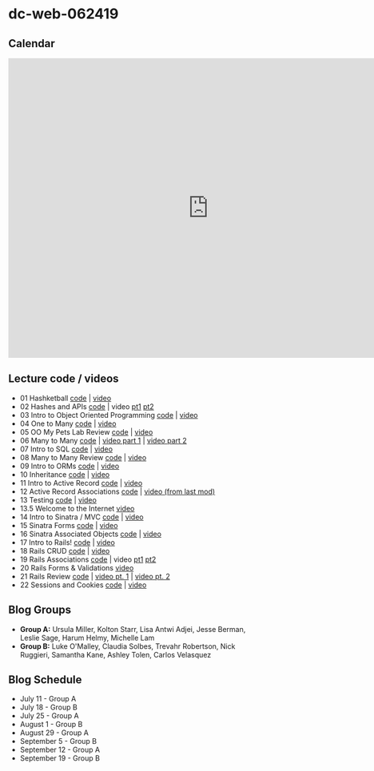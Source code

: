 # dc-web-062419

## Calendar

<iframe src="https://calendar.google.com/calendar/b/1/embed?height=600&amp;wkst=1&amp;bgcolor=%23ffffff&amp;ctz=America%2FNew_York&amp;src=ZmxhdGlyb25zY2hvb2wuY29tX2FjZDlram5kc2d2NGw1dnM5NGw1b3BmZGRvQGdyb3VwLmNhbGVuZGFyLmdvb2dsZS5jb20&amp;src=ZmxhdGlyb25zY2hvb2wuY29tX3A4ajk2M3ZkNDRqaTU2OThmM2k0bmtycTcwQGdyb3VwLmNhbGVuZGFyLmdvb2dsZS5jb20&amp;color=%237986CB&amp;color=%238E24AA&amp;mode=WEEK" style="border-width:0" width="800" height="600" frameborder="0" scrolling="no"></iframe>

## Lecture code / videos

* 01 Hashketball [code](https://github.com/learn-co-students/dc-web-062419/tree/master/01-hashketball-review) | [video](https://youtu.be/aQ8C3U566MQ)
* 02 Hashes and APIs [code](https://github.com/learn-co-students/dc-web-062419/tree/master/02-apis-and-the-internet) | video [pt1](https://youtu.be/NQZz6BSxD7U) [pt2](https://youtu.be/6_1BG6r0Q-E)
* 03 Intro to Object Oriented Programming [code](https://github.com/learn-co-students/dc-web-062419/tree/master/3-Intro-to-OO) | [video](https://youtu.be/0rZrYTXLWEM)
* 04 One to Many [code](https://github.com/learn-co-students/dc-web-062419/tree/master/4-One-to-Many) | [video](https://youtu.be/hTYIsJS8JFg)
* 05 OO My Pets Lab Review [code](https://github.com/learn-co-students/dc-web-062419/tree/master/05-OO-My-Pets-Review) | [video](https://youtu.be/Xa-99G1B8nQ)
* 06 Many to Many [code](https://github.com/learn-co-students/dc-web-062419/tree/master/06-Many-to-Many) | [video part 1](https://youtu.be/jIZ08aAbcJQ) | [video part 2](https://youtu.be/nv21DY-l8V4)
* 07 Intro to SQL [code](https://github.com/learn-co-students/dc-web-062419/tree/master/07-Intro-To-SQL) | [video](https://youtu.be/fZ1oHwcMo6w)
* 08 Many to Many Review [code](https://github.com/learn-co-students/dc-web-062419/tree/master/08-Many-To-Many-Review) | [video](https://www.youtube.com/watch?v=61xuCj8adsE&feature=youtu.be)
* 09 Intro to ORMs [code](https://github.com/learn-co-students/dc-web-062419/tree/master/09-intro-to-orms) | [video](https://youtu.be/GOCpiwUHNFw)
* 10 Inheritance [code](https://github.com/learn-co-students/dc-web-062419/tree/master/10-inheritance) | [video](https://youtu.be/IplXjfXgn6k)
* 11 Intro to Active Record [code](https://github.com/learn-co-students/dc-web-062419/tree/master/11-intro-to-active-record) | [video](https://youtu.be/hQ20bQDaDIA)
* 12 Active Record Associations [code](https://github.com/learn-co-students/dc-web-062419/tree/master/12-active-record-associations) | [video (from last mod)](https://youtu.be/BE8pl7DXwvo)
* 13 Testing [code](https://github.com/learn-co-students/dc-web-062419/tree/master/13-intro-to-testing) | [video](https://youtu.be/nEwYwjGH5Xc)
* 13.5 Welcome to the Internet [video](https://youtu.be/neBv0Y9Es0o)
* 14 Intro to Sinatra / MVC [code](https://github.com/learn-co-students/dc-web-062419/tree/master/14-sinatra-mvc) | [video](https://youtu.be/6VTCclwT9M8)
* 15 Sinatra Forms [code](https://github.com/learn-co-students/dc-web-062419/tree/master/15-sinatra-forms) | [video](https://youtu.be/HV_ggSI8fTM)
* 16 Sinatra Associated Objects [code](https://github.com/learn-co-students/dc-web-062419/tree/master/16-sinatra-associated-objects) | [video](https://youtu.be/OoG1DGdyPy8)
* 17 Intro to Rails! [code](https://github.com/learn-co-students/dc-web-062419/tree/master/17-intro-to-rails/pet_store) | [video](https://www.youtube.com/watch?v=BgecKTqgTx0)
* 18 Rails CRUD [code](https://github.com/learn-co-students/dc-web-062419/tree/master/18-rails-crud-starter) | [video](https://youtu.be/6Qvb7SeC5TQ)
* 19 Rails Associations [code](https://github.com/learn-co-students/dc-web-062419/tree/master/19-rails-associations) | video [pt1](https://youtu.be/TE1ZdcgUehs) [pt2](https://youtu.be/JVHOzePi6Ys)
* 20 Rails Forms & Validations [video](https://www.youtube.com/watch?v=7RLa2qJS0Ac&feature=youtu.be)
* 21 Rails Review [code](https://github.com/learn-co-students/dc-web-062419/tree/master/21-rails-review) | [video pt. 1](https://youtu.be/FG875qPwsjM) | [video pt. 2](https://youtu.be/HMp3D8QVtX8)
* 22 Sessions and Cookies [code](https://github.com/learn-co-students/dc-web-062419/tree/master/22-sessions-and-cookies) | [video](https://youtu.be/4NclHBchzf8)

## Blog Groups

* **Group A:** Ursula Miller, Kolton Starr, Lisa Antwi Adjei, Jesse Berman, Leslie Sage, Harum Helmy, Michelle Lam
* **Group B:** Luke O'Malley, Claudia Solbes, Trevahr Robertson, Nick Ruggieri, Samantha Kane, Ashley Tolen, Carlos Velasquez

## Blog Schedule

* July 11 - Group A
* July 18 - Group B
* July 25 - Group A
* August 1 - Group B
* August 29 - Group A
* September 5 - Group B
* September 12 - Group A
* September 19 - Group B
